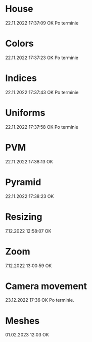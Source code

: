 # House

22.11.2022 17:37:09 OK
Po terminie

# Colors

22.11.2022 17:37:23 OK
Po terminie

# Indices

22.11.2022 17:37:43 OK
Po terminie


# Uniforms

22.11.2022 17:37:58 OK
Po terminie

# PVM

22.11.2022 17:38:13 OK

# Pyramid

22.11.2022 17:38:23 OK

# Resizing

7.12.2022 12:58:07 OK

# Zoom

7.12.2022 13:00:59 OK

# Camera movement

23.12.2022 17:36 OK
Po terminie. 

# Meshes

01.02.2023 12:03 OK


